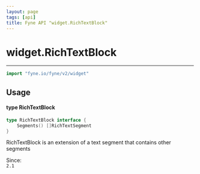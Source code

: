 ```yaml
---
layout: page
tags: [api]
title: Fyne API "widget.RichTextBlock"
---
```


# widget.RichTextBlock
---
```go
import "fyne.io/fyne/v2/widget"
```

## Usage

#### type RichTextBlock

```go
type RichTextBlock interface {
	Segments() []RichTextSegment
}
```

RichTextBlock is an extension of a text segment that contains other segments


<div class="since">Since: <code>
2.1</code></div>
